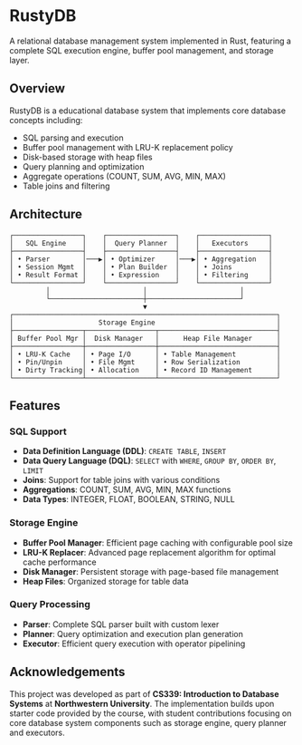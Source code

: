 # RustyDB

A relational database management system implemented in Rust, featuring a complete SQL execution engine, buffer pool management, and storage layer.

## Overview

RustyDB is a educational database system that implements core database concepts including:
- SQL parsing and execution
- Buffer pool management with LRU-K replacement policy
- Disk-based storage with heap files
- Query planning and optimization
- Aggregate operations (COUNT, SUM, AVG, MIN, MAX)
- Table joins and filtering

## Architecture

```
┌─────────────────┐    ┌─────────────────┐    ┌─────────────────┐
│   SQL Engine    │    │  Query Planner  │    │   Executors     │
├─────────────────┤    ├─────────────────┤    ├─────────────────┤
│ • Parser        │───▶│ • Optimizer     │───▶│ • Aggregation   │
│ • Session Mgmt  │    │ • Plan Builder  │    │ • Joins         │
│ • Result Format │    │ • Expression    │    │ • Filtering     │
└─────────────────┘    └─────────────────┘    └─────────────────┘
         │                       │                       │
         └───────────────────────┼───────────────────────┘
                                 ▼
┌─────────────────────────────────────────────────────────────────┐
│                     Storage Engine                              │
├─────────────────┬─────────────────┬─────────────────────────────┤
│ Buffer Pool Mgr │  Disk Manager   │      Heap File Manager      │
├─────────────────┼─────────────────┼─────────────────────────────┤
│ • LRU-K Cache   │ • Page I/O      │ • Table Management          │
│ • Pin/Unpin     │ • File Mgmt     │ • Row Serialization         │
│ • Dirty Tracking│ • Allocation    │ • Record ID Management      │
└─────────────────┴─────────────────┴─────────────────────────────┘
```


## Features

### SQL Support
- **Data Definition Language (DDL)**: `CREATE TABLE`, `INSERT`
- **Data Query Language (DQL)**: `SELECT` with `WHERE`, `GROUP BY`, `ORDER BY`, `LIMIT`
- **Joins**: Support for table joins with various conditions
- **Aggregations**: COUNT, SUM, AVG, MIN, MAX functions
- **Data Types**: INTEGER, FLOAT, BOOLEAN, STRING, NULL

### Storage Engine
- **Buffer Pool Manager**: Efficient page caching with configurable pool size
- **LRU-K Replacer**: Advanced page replacement algorithm for optimal cache performance
- **Disk Manager**: Persistent storage with page-based file management
- **Heap Files**: Organized storage for table data

### Query Processing
- **Parser**: Complete SQL parser built with custom lexer
- **Planner**: Query optimization and execution plan generation
- **Executor**: Efficient query execution with operator pipelining

## Acknowledgements

This project was developed as part of **CS339: Introduction to Database Systems** at **Northwestern University**. The implementation builds upon starter code provided by the course, with student contributions focusing on core database system components such as storage engine, query planner and executors.

